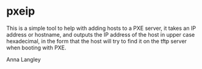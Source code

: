 # pxeip

This is a simple tool to help with adding hosts to a PXE server, it takes an IP address or hostname, 
and outputs the IP address of the host in upper case hexadecimal, in the form that the host will try
to find it on the tftp server when booting with PXE.

Anna Langley
